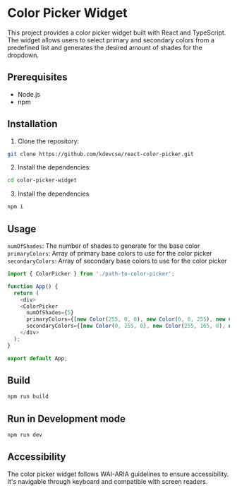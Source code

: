# Color Picker Widget

This project provides a color picker widget built with React and TypeScript. The widget allows users to select primary and secondary colors from a predefined list and generates the desired amount of shades for the dropdown.

## Prerequisites

- Node.js
- npm

## Installation

1. Clone the repository:

```bash
git clone https://github.com/kdevcse/react-color-picker.git
```

2. Install the dependencies:
```bash
cd color-picker-widget
```

3. Install the dependencies
```bash
npm i
```

## Usage
`numOfShades`: The number of shades to generate for the base color
`primaryColors`: Array of primary base colors to use for the color picker
`secondaryColors`: Array of secondary base colors to use for the color picker

```TypeScript
import { ColorPicker } from './path-to-color-picker';

function App() {
  return (
    <div>
    <ColorPicker 
      numOfShades={5} 
      primaryColors={[new Color(255, 0, 0), new Color(0, 0, 255), new Color(255, 255, 0)]}
      secondaryColors={[new Color(0, 255, 0), new Color(255, 165, 0), new Color(255, 0, 255)]}/>
    </div>
  );
}

export default App;
```

## Build

```Bash
npm run build
```

## Run in Development mode
```Bash
npm run dev
```

## Accessibility

The color picker widget follows WAI-ARIA guidelines to ensure accessibility. It's navigable through keyboard and compatible with screen readers.